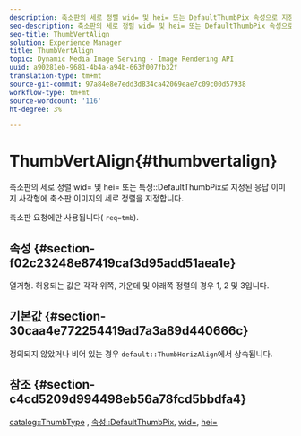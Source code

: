 ```yaml
---
description: 축소판의 세로 정렬 wid= 및 hei= 또는 DefaultThumbPix 속성으로 지정된 응답 이미지 사각형에 축소판 이미지의 세로 정렬을 지정합니다.
seo-description: 축소판의 세로 정렬 wid= 및 hei= 또는 DefaultThumbPix 속성으로 지정된 응답 이미지 사각형에 축소판 이미지의 세로 정렬을 지정합니다.
seo-title: ThumbVertAlign
solution: Experience Manager
title: ThumbVertAlign
topic: Dynamic Media Image Serving - Image Rendering API
uuid: a90281eb-9681-4b4a-a94b-663f007fb32f
translation-type: tm+mt
source-git-commit: 97a84e8e7edd3d834ca42069eae7c09c00d57938
workflow-type: tm+mt
source-wordcount: '116'
ht-degree: 3%

---
```



# ThumbVertAlign{#thumbvertalign}

축소판의 세로 정렬 wid= 및 hei= 또는 특성::DefaultThumbPix로 지정된 응답 이미지 사각형에 축소판 이미지의 세로 정렬을 지정합니다.

축소판 요청에만 사용됩니다( `req=tmb`).

## 속성 {#section-f02c23248e87419caf3d95add51aea1e}

열거형. 허용되는 값은 각각 위쪽, 가운데 및 아래쪽 정렬의 경우 1, 2 및 3입니다.

## 기본값 {#section-30caa4e772254419ad7a3a89d440666c}

정의되지 않았거나 비어 있는 경우 `default::ThumbHorizAlign`에서 상속됩니다.

## 참조 {#section-c4cd5209d994498eb56a78fcd5bbdfa4}

[catalog::ThumbType](/help/aem-is-ir-api/is-api/image-catalog/image-serving-api-ref/c-image-catalog-reference/c-image-svg-data-reference/c-image-data-reference/r-thumbtype-cat.md) ,  [속성::DefaultThumbPix](../../../../../is-api/image-catalog/image-serving-api-ref/c-image-catalog-reference/c-attributes-reference/r-defaultthumbpix.md#reference-cf52bb74bed2466e8bc8adb0cacd6141),  [wid=](../../../../../is-api/http-ref/image-serving-api-ref/c-http-protocol-reference/c-command-reference/r-is-http-wid.md#reference-bfeadcb67bf4485f851eb21345527e47),  [hei=](../../../../../is-api/http-ref/image-serving-api-ref/c-http-protocol-reference/c-command-reference/r-is-http-hei.md#reference-6d6f556ccc0e4b98a815e8a5c1944a96)
